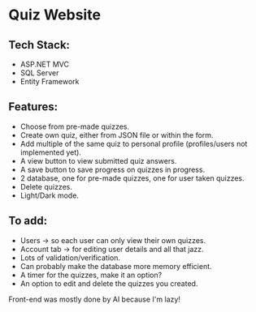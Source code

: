 # Quiz Website #
## Tech Stack: ##
- ASP.NET MVC
- SQL Server
- Entity Framework

## Features: ##
- Choose from pre-made quizzes.
- Create own quiz, either from JSON file or within the form.
- Add multiple of the same quiz to personal profile (profiles/users not implemented yet).
- A view button to view submitted quiz answers.
- A save button to save progress on quizzes in progress.
- 2 database, one for pre-made quizzes, one for user taken quizzes.
- Delete quizzes.
- Light/Dark mode.

## To add: ##
- Users -> so each user can only view their own quizzes.
- Account tab -> for editing user details and all that jazz.
- Lots of validation/verification.
- Can probably make the database more memory efficient.
- A timer for the quizzes, make it an option?
- An option to edit and delete the quizzes you created.

Front-end was mostly done by AI because I'm lazy!
